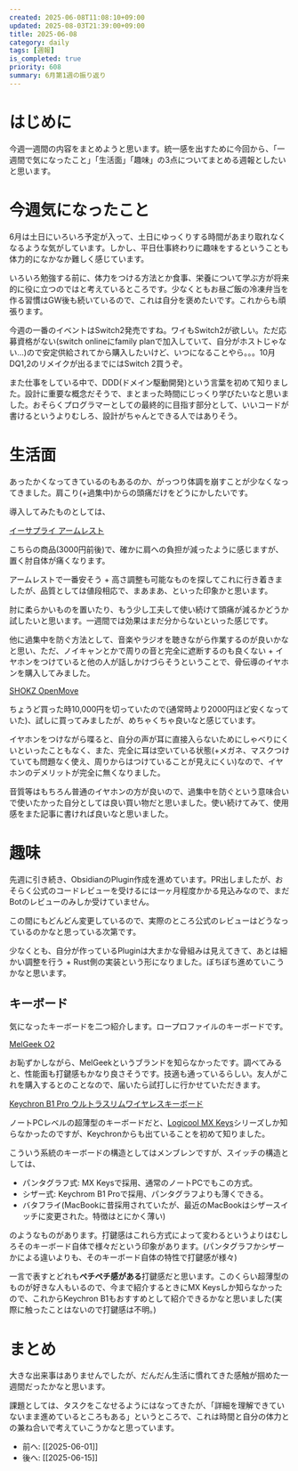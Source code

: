 ```yaml
---
created: 2025-06-08T11:08:10+09:00
updated: 2025-08-03T21:39:00+09:00
title: 2025-06-08
category: daily
tags: [週報]
is_completed: true
priority: 608
summary: 6月第1週の振り返り
---
```


# はじめに

今週一週間の内容をまとめようと思います。統一感を出すために今回から、「一週間で気になったこと」「生活面」「趣味」の3点についてまとめる週報としたいと思います。

# 今週気になったこと

6月は土日にいろいろ予定が入って、土日にゆっくりする時間があまり取れなくなるような気がしています。しかし、平日仕事終わりに趣味をするということも体力的になかなか難しく感じています。

いろいろ勉強する前に、体力をつける方法とか食事、栄養について学ぶ方が将来的に役に立つのではと考えているところです。少なくともお昼ご飯の冷凍弁当を作る習慣はGW後も続いているので、これは自分を褒めたいです。これからも頑張ります。

今週の一番のイベントはSwitch2発売ですね。ワイもSwitch2が欲しい。ただ応募資格がない(switch onlineにfamily planで加入していて、自分がホストじゃない…)ので安定供給されてから購入したいけど、いつになることやら。。。10月DQ1,2のリメイクが出るまでにはSwitch 2買うぞ。

また仕事をしている中で、DDD(ドメイン駆動開発)という言葉を初めて知りました。設計に重要な概念だそうで、まとまった時間にじっくり学びたいなと思いました。おそらくプログラマーとしての最終的に目指す部分として、いいコードが書けるというよりむしろ、設計がちゃんとできる人ではありそう。

# 生活面

あったかくなってきているのもあるのか、がっつり体調を崩すことが少なくなってきました。肩こり(+過集中)からの頭痛だけをどうにかしたいです。

導入してみたものとしては、

<div class="bookmark">
  <a href="https://www.amazon.co.jp/%E3%82%A4%E3%83%BC%E3%82%B5%E3%83%97%E3%83%A9%E3%82%A4-%E3%82%A2%E3%83%BC%E3%83%A0%E3%83%AC%E3%82%B9%E3%83%88-%E3%83%86%E3%83%AC%E3%83%AF%E3%83%BC%E3%82%AF-%E3%83%87%E3%82%B9%E3%82%AF%E3%83%AF%E3%83%BC%E3%82%AF-EEX-DESA06/dp/B09TXJS9R4?th=1">イーサプライ アームレスト</a>
</div>

こちらの商品(3000円前後)で、確かに肩への負担が減ったように感じますが、置く肘自体が痛くなります。

アームレストで一番安そう + 高さ調整も可能なものを探してこれに行き着きましたが、品質としては値段相応で、まあまあ、といった印象かと思います。

肘に柔らかいものを置いたり、もう少し工夫して使い続けて頭痛が減るかどうか試したいと思います。一週間では効果はまだ分からないといった感じです。

他に過集中を防ぐ方法として、音楽やラジオを聴きながら作業するのが良いかなと思い、ただ、ノイキャンとかで周りの音と完全に遮断するのも良くない + イヤホンをつけていると他の人が話しかけづらそうということで、骨伝導のイヤホンを購入してみました。

<div class="bookmark">
  <a href="https://www.amazon.co.jp/SHOKZ-%E3%83%AF%E3%82%A4%E3%83%A4%E3%83%AC%E3%82%B9%E3%83%98%E3%83%83%E3%83%89%E3%83%9B%E3%83%B3%E9%98%B2%E6%B0%B4-Bluetooth-Zoom%E3%81%AA%E3%81%A9%E3%83%AA%E3%83%A2%E3%83%BC%E3%83%88%E4%BC%9A%E8%AD%B0-%E5%9C%A8%E5%AE%85%E5%8B%A4%E5%8B%99%E3%81%AB%E4%BD%BF%E7%94%A8%E5%8F%AF%E8%83%BD/dp/B09H6MY31J?th=1">SHOKZ OpenMove</a>
</div>

ちょうど買った時10,000円を切っていたので(通常時より2000円ほど安くなっていた)、試しに買ってみましたが、めちゃくちゃ良いなと感じています。

イヤホンをつけながら喋ると、自分の声が耳に直接入らないためにしゃべりにくいといったこともなく、また、完全に耳は空いている状態(+メガネ、マスクつけていても問題なく使え、周りからはつけていることが見えにくい)なので、イヤホンのデメリットが完全に無くなりました。

音質等はもちろん普通のイヤホンの方が良いので、過集中を防ぐという意味合いで使いたかった自分としては良い買い物だと思いました。使い続けてみて、使用感をまた記事に書ければ良いなと思いました。

# 趣味

先週に引き続き、ObsidianのPlugin作成を進めています。PR出しましたが、おそらく公式のコードレビューを受けるには一ヶ月程度かかる見込みなので、まだBotのレビューのみしか受けていません。

この間にもどんどん変更しているので、実際のところ公式のレビューはどうなっているのかなと思っている次第です。

少なくとも、自分が作っているPluginは大まかな骨組みは見えてきて、あとは細かい調整を行う + Rust側の実装という形になりました。ぼちぼち進めていこうかなと思います。

## キーボード

気になったキーボードを二つ紹介します。ロープロファイルのキーボードです。

<div class="bookmark">
  <a href="https://www.melgeek.com/ja-jp/products/o2-low-profile-mechanical-keyboard">MelGeek O2</a>
</div>

お恥ずかしながら、MelGeekというブランドを知らなかったです。調べてみると、性能面も打鍵感もかなり良さそうです。技適も通っているらしい。友人がこれを購入するとのことなので、届いたら試打しに行かせていただきます。

<div class="bookmark">
  <a href="https://keychron.co.jp/products/keychron-b1-pro-ultra-slim-wireless-keyboard">Keychron B1 Pro ウルトラスリムワイヤレスキーボード</a>
</div>

ノートPCレベルの超薄型のキーボードだと、[Logicool MX Keys](https://www.logicool.co.jp/ja-jp/shop/p/mx-keys-s)シリーズしか知らなかったのですが、Keychronからも出ていることを初めて知りました。

こういう系統のキーボードの構造としてはメンブレンですが、スイッチの構造としては、

- パンタグラフ式: MX Keysで採用、通常のノートPCでもこの方式。
- シザー式: Keychrom B1 Proで採用、パンタグラフよりも薄くできる。
- バタフライ(MacBookに昔採用されていたが、最近のMacBookはシザースイッチに変更された。特徴はとにかく薄い)

のようなものがあります。打鍵感はこれら方式によって変わるというよりはむしろそのキーボード自体で様々だという印象があります。(パンタグラフかシザーかによる違いよりも、そのキーボード自体の特性で打鍵感が様々)

一言で表すとどれも**ペチペチ感がある**打鍵感だと思います。このくらい超薄型のものが好きな人もいるので、今まで紹介するときにMX Keysしか知らなかったので、これからKeychron B1もおすすめとして紹介できるかなと思いました(実際に触ったことはないので打鍵感は不明。)

# まとめ

大きな出来事はありませんでしたが、だんだん生活に慣れてきた感触が掴めた一週間だったかなと思います。

課題としては、タスクをこなせるようにはなってきたが、「詳細を理解できていないまま進めているところもある」というところで、これは時間と自分の体力との兼ね合いで考えていこうかなと思っています。

- 前へ: [[2025-06-01]]
- 後へ: [[2025-06-15]]
